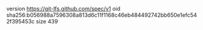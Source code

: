version https://git-lfs.github.com/spec/v1
oid sha256:b056988a7596308a813d6c11f1168c46eb484492742bb650e1efc542f395453c
size 439
